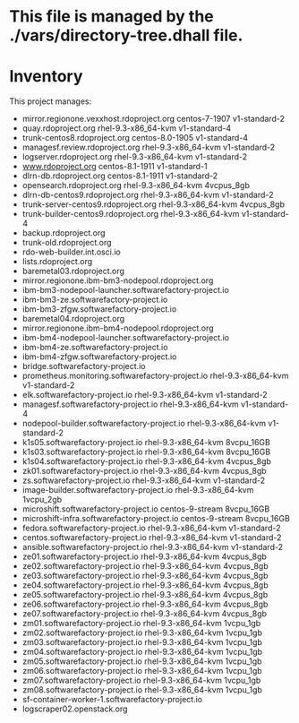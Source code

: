 # This file is managed by the ./vars/directory-tree.dhall file.
# Inventory

This project manages:

* mirror.regionone.vexxhost.rdoproject.org centos-7-1907 v1-standard-2
* quay.rdoproject.org rhel-9.3-x86_64-kvm v1-standard-4
* trunk-centos8.rdoproject.org centos-8.0-1905 v1-standard-4
* managesf.review.rdoproject.org rhel-9.3-x86_64-kvm v1-standard-2
* logserver.rdoproject.org rhel-9.3-x86_64-kvm v1-standard-2
* www.rdoproject.org centos-8.1-1911 v1-standard-1
* dlrn-db.rdoproject.org centos-8.1-1911 v1-standard-2
* opensearch.rdoproject.org rhel-9.3-x86_64-kvm 4vcpus_8gb
* dlrn-db-centos9.rdoproject.org rhel-9.3-x86_64-kvm v1-standard-2
* trunk-server-centos9.rdoproject.org rhel-9.3-x86_64-kvm 4vcpus_8gb
* trunk-builder-centos9.rdoproject.org rhel-9.3-x86_64-kvm v1-standard-4
* backup.rdoproject.org 
* trunk-old.rdoproject.org 
* rdo-web-builder.int.osci.io 
* lists.rdoproject.org 
* baremetal03.rdoproject.org 
* mirror.regionone.ibm-bm3-nodepool.rdoproject.org 
* ibm-bm3-nodepool-launcher.softwarefactory-project.io 
* ibm-bm3-ze.softwarefactory-project.io 
* ibm-bm3-zfgw.softwarefactory-project.io 
* baremetal04.rdoproject.org 
* mirror.regionone.ibm-bm4-nodepool.rdoproject.org 
* ibm-bm4-nodepool-launcher.softwarefactory-project.io 
* ibm-bm4-ze.softwarefactory-project.io 
* ibm-bm4-zfgw.softwarefactory-project.io 
* bridge.softwarefactory-project.io 
* prometheus.monitoring.softwarefactory-project.io rhel-9.3-x86_64-kvm v1-standard-2
* elk.softwarefactory-project.io rhel-9.3-x86_64-kvm v1-standard-2
* managesf.softwarefactory-project.io rhel-9.3-x86_64-kvm v1-standard-4
* nodepool-builder.softwarefactory-project.io rhel-9.3-x86_64-kvm v1-standard-2
* k1s05.softwarefactory-project.io rhel-9.3-x86_64-kvm 8vcpu_16GB
* k1s03.softwarefactory-project.io rhel-9.3-x86_64-kvm 8vcpu_16GB
* k1s04.softwarefactory-project.io rhel-9.3-x86_64-kvm 4vcpus_8gb
* zk01.softwarefactory-project.io rhel-9.3-x86_64-kvm 4vcpus_8gb
* zs.softwarefactory-project.io rhel-9.3-x86_64-kvm v1-standard-2
* image-builder.softwarefactory-project.io rhel-9.3-x86_64-kvm 1vcpu_2gb
* microshift.softwarefactory-project.io centos-9-stream 8vcpu_16GB
* microshift-infra.softwarefactory-project.io centos-9-stream 8vcpu_16GB
* fedora.softwarefactory-project.io rhel-9.3-x86_64-kvm v1-standard-2
* centos.softwarefactory-project.io rhel-9.3-x86_64-kvm v1-standard-2
* ansible.softwarefactory-project.io rhel-9.3-x86_64-kvm v1-standard-2
* ze01.softwarefactory-project.io rhel-9.3-x86_64-kvm 4vcpus_8gb
* ze02.softwarefactory-project.io rhel-9.3-x86_64-kvm 4vcpus_8gb
* ze03.softwarefactory-project.io rhel-9.3-x86_64-kvm 4vcpus_8gb
* ze04.softwarefactory-project.io rhel-9.3-x86_64-kvm 4vcpus_8gb
* ze05.softwarefactory-project.io rhel-9.3-x86_64-kvm 4vcpus_8gb
* ze06.softwarefactory-project.io rhel-9.3-x86_64-kvm 4vcpus_8gb
* ze07.softwarefactory-project.io rhel-9.3-x86_64-kvm 4vcpus_8gb
* zm01.softwarefactory-project.io rhel-9.3-x86_64-kvm 1vcpu_1gb
* zm02.softwarefactory-project.io rhel-9.3-x86_64-kvm 1vcpu_1gb
* zm03.softwarefactory-project.io rhel-9.3-x86_64-kvm 1vcpu_1gb
* zm04.softwarefactory-project.io rhel-9.3-x86_64-kvm 1vcpu_1gb
* zm05.softwarefactory-project.io rhel-9.3-x86_64-kvm 1vcpu_1gb
* zm06.softwarefactory-project.io rhel-9.3-x86_64-kvm 1vcpu_1gb
* zm07.softwarefactory-project.io rhel-9.3-x86_64-kvm 1vcpu_1gb
* zm08.softwarefactory-project.io rhel-9.3-x86_64-kvm 1vcpu_1gb
* sf-container-worker-1.softwarefactory-project.io 
* logscraper02.openstack.org 

